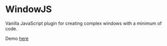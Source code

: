 # WindowJS
Vanilla JavaScript plugin for creating complex windows with a minimum of code.

Demo [here](https://cartmanez64.github.io/WindowJS/)
